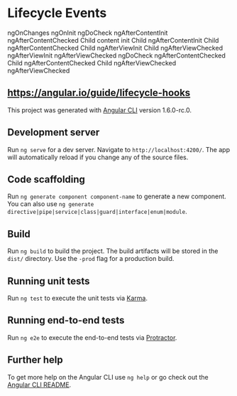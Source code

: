 # Lifecycle Events

ngOnChanges
ngOnInit
ngDoCheck
ngAfterContentInit
ngAfterContentChecked
Child content init
Child ngAfterContentInit
Child ngAfterContentChecked
Child ngAfterViewInit
Child ngAfterViewChecked
ngAfterViewInit
ngAfterViewChecked
ngDoCheck
ngAfterContentChecked
Child ngAfterContentChecked
Child ngAfterViewChecked
ngAfterViewChecked

## https://angular.io/guide/lifecycle-hooks

This project was generated with [Angular CLI](https://github.com/angular/angular-cli) version 1.6.0-rc.0.

## Development server

Run `ng serve` for a dev server. Navigate to `http://localhost:4200/`. The app will automatically reload if you change any of the source files.

## Code scaffolding

Run `ng generate component component-name` to generate a new component. You can also use `ng generate directive|pipe|service|class|guard|interface|enum|module`.

## Build

Run `ng build` to build the project. The build artifacts will be stored in the `dist/` directory. Use the `-prod` flag for a production build.

## Running unit tests

Run `ng test` to execute the unit tests via [Karma](https://karma-runner.github.io).

## Running end-to-end tests

Run `ng e2e` to execute the end-to-end tests via [Protractor](http://www.protractortest.org/).

## Further help

To get more help on the Angular CLI use `ng help` or go check out the [Angular CLI README](https://github.com/angular/angular-cli/blob/master/README.md).
